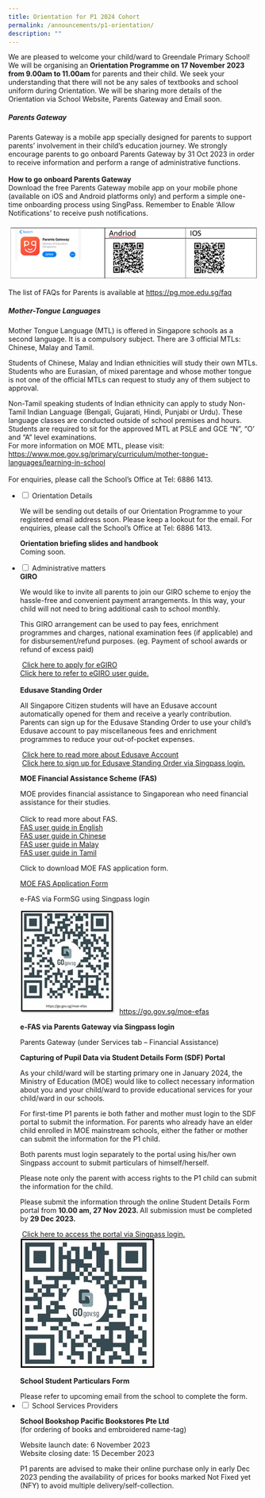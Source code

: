 ```yaml
---
title: Orientation for P1 2024 Cohort
permalink: /announcements/p1-orientation/
description: ""
---
```

We are pleased to welcome your child/ward to Greendale Primary School! We will be organising an <b>Orientation Programme on 17 November 2023 from 9.00am to 11.00am </b> for parents and their child. We seek your understanding that there will not be any sales of textbooks and school uniform during Orientation.
We will be sharing more details of the Orientation via School Website, Parents Gateway and Email soon.

##### Parents Gateway

Parents Gateway is a mobile app specially designed for parents to support parents’ involvement in their child’s education journey. We strongly encourage parents to go onboard Parents Gateway by 31 Oct 2023 in order to receive information and perform a range of administrative functions. <br><br>
<b>How to go onboard Parents Gateway</b>
<br>
Download the free Parents Gateway mobile app on your mobile phone (available on iOS and Android platforms only) and perform a simple one-time onboarding process using SingPass. Remember to Enable ‘Allow Notifications’ to receive push notifications.
<br><br>
<img src="/images/Annoucements/parents%20gateway.jpg" alt="parents gateway">

The list of FAQs for Parents is available at  <a href="https://pg.moe.edu.sg/faq">https://pg.moe.edu.sg/faq</a>
<br>
##### 	Mother-Tongue Languages
<p>
Mother Tongue Language (MTL) is offered in Singapore schools as a second language. It is a compulsory subject. There are 3 official MTLs: Chinese, Malay and Tamil.
</p>
<p>
Students of Chinese, Malay and Indian ethnicities will study their own MTLs.
Students who are Eurasian, of mixed parentage and whose mother tongue is not one of the official MTLs can request to study any of them subject to approval.
</p>
<p>
	Non-Tamil speaking students of Indian ethnicity can apply to study Non-Tamil Indian Language (Bengali, Gujarati, Hindi, Punjabi or Urdu). These language classes are conducted outside of school premises and hours. Students are required to sit for the approved MTL at PSLE and GCE “N”, “O’ and “A” level examinations.
<br>
For more information on MOE MTL, please visit: <a href="https://www.moe.gov.sg/primary/curriculum/mother-tongue-languages/learning-in-school">https://www.moe.gov.sg/primary/curriculum/mother-tongue-languages/learning-in-school</a>
<br><br>
For enquiries, please call the School’s Office at Tel: 6886 1413.
<br>
</p><ul class="jekyllcodex_accordion">
<li><input id="accordion1" type="checkbox">  
<label for="accordion1">Orientation Details</label><div>
<p>We will be sending out details of our Orientation Programme to your registered email address soon. Please keep a lookout for the email. For enquiries, please call the School’s Office at Tel: 6886 1413.
</p> 
<p> 
<b>Orientation briefing slides and handbook</b>
<br>Coming soon.
</p>
</div></li> 

<li><input id="accordion2" type="checkbox">  
<label for="accordion2">Administrative matters</label><div>  
<b> GIRO</b>
<p>
We would like to invite all parents to join our GIRO scheme to enjoy the hassle-free and convenient payment arrangements. In this way, your child will not need to bring additional cash to school monthly.</p>
<p>
This GIRO arrangement can be used to pay fees, enrichment programmes and charges, national examination fees (if applicable) and for disbursement/refund purposes. (eg. Payment of school awards or refund of excess paid)
</p> 
&nbsp;<a href="https://www.moe.gov.sg/financial-matters/fees/egiro">Click here to apply for eGIRO</a>&nbsp;
<br>
<a href="/files/Announcements/eGiro%20user%20guide.pdf" target="_blank">Click here to refer to eGIRO user guide.</a>
<br>
<br><b>Edusave Standing Order</b>
<p>
All Singapore Citizen students will have an Edusave account automatically opened for them and receive a yearly contribution. Parents can sign up for the Edusave Standing Order to use your child’s Edusave account to pay miscellaneous fees and enrichment programmes to reduce your out-of-pocket expenses.</p>
&nbsp;<a href="https://www.moe.gov.sg/financial-matters/edusave-account">Click here to read more about Edusave Account</a>&nbsp;
<br>	
&nbsp;<a href="https://form.gov.sg/5be24a1bb3f842000fdc4e59">Click here to sign up for Edusave Standing Order via Singpass login.</a>&nbsp;
<p>
<b>MOE Financial Assistance Scheme (FAS)</b>
</p>
MOE provides financial assistance to Singaporean who need financial assistance for their studies.
<br><br>
Click to read more about FAS.
<br>
<a href="/files/Announcements/Fas%20EL.pdf" target="_blank">FAS user guide in English</a>
<br>
<a href="/files/Announcements/Fas%20CL.pdf" target="_blank">FAS user guide in Chinese</a>
<br>
<a href="/files/Announcements/Fas%20ML.pdf" target="_blank">FAS user guide in Malay</a>
<br>
<a href="/files/Announcements/Fas%20TL.pdf" target="_blank">FAS user guide in Tamil</a>
<p>
Click to download MOE FAS application form.</p>	
<a href="/files/Announcements/Moe%20fas%20application.pdf" target="_blank">MOE FAS Application Form</a>
<br>
<p>e-FAS via FormSG using Singpass login</p>
<img src="/images/Annoucements/qrefas.jpg" alt="qrefas">
&nbsp;<a href="https://go.gov.sg/moe-efas">https://go.gov.sg/moe-efas</a>&nbsp;
<p>
	<b>e-FAS via Parents Gateway via Singpass login</b>
</p>Parents Gateway (under Services tab – Financial Assistance)
	<p>
		<b>Capturing of Pupil Data via Student Details Form (SDF) Portal</b>
	</p>
	<p>
		As your child/ward will be starting primary one in January 2024, the Ministry of Education (MOE) would like to collect necessary information about you and your child/ward to provide educational services for your child/ward in our schools.
	</p>
	<p>
		For first-time P1 parents ie both father and mother must login to the SDF portal to submit the information. For parents who already have an elder child enrolled in MOE mainstream schools, either the father or mother can submit the information for the P1 child. 
	</p>
	<p>
		Both parents must login separately to the portal using his/her own Singpass account to submit particulars of himself/herself.
	</p>
	<p>
		Please note only the parent with access rights to the P1 child can submit the information for the child.
	</p>
	<p>
		Please submit the information through the online Student Details Form portal from <b> 10.00 am, 27 Nov 2023. </b> All submission must be completed by <b> 29 Dec 2023.</b>
	</p>
	&nbsp;<a href="https://pg.moe.edu.sg/forms/sdf">Click here to access the portal via Singpass login.</a>&nbsp;
	<br>
	<img src="/images/Annoucements/qrpgportal.jpg" alt="qrpgportal">
	<p>
		<b>School Student Particulars Form</b>
	</p>
	Please refer to upcoming email from the school to complete the form.
</div></li> 

<li><input id="accordion3" type="checkbox">  
<label for="accordion3">School Services Providers</label><div>  
	<p><b>School Bookshop Pacific Bookstores Pte Ltd</b>
		<br>(for ordering of books and embroidered name-tag)</p>
  Website launch date: 6 November 2023
	<br>
	Website closing date: 15 December 2023
<p>
P1 parents are advised to make their online purchase only in early Dec 2023 pending the availability of prices for books marked Not Fixed yet (NFY) to avoid multiple delivery/self-collection.
</p>
</div></li>  
	
</ul>